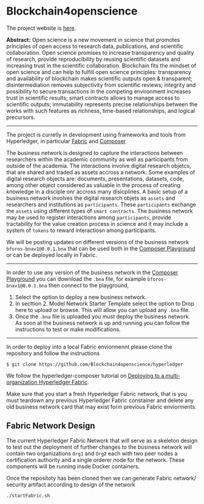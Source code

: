 # Blockchain4openscience

The project website is [here](http://blockchain4openscience.com/#home).


__Abstract:__ Open science is a new movement in science that promotes principles of open access to research data, publications, and scientific collaboration. Open science promises to increase transparency and quality of research, provide reproducibility by reusing scientific datasets and increasing trust in the scientific collaboration. Blockchain fits the mindset of open science and can help to fulfill open science principles: transparency and availability of blockchain makes scientific outputs open & transparent; disintermediation removes subjectivity from scientific reviews; integrity and possibility to secure transactions in the competing environment increases trust in scientific results; smart contracts allows to manage access to scientific outputs; immutability represents precise relationships between the works with such features as richness, time-based relationships, and logical precursors.

-----
The project is curretly in development using frameworks and tools from Hyperledger, in particular [Fabric](https://hyperledger-fabric.readthedocs.io/en/release-1.1/) and [Composer](https://hyperledger.github.io/composer/latest/introduction/introduction)  


The business network is designed to capture the interactions between researchers within the academic community as well as participants from outside of the academia. The interactions involve digital research objetcs, that are shared and traded as assets accross a network. Some examples of digital research objects are: documents, presentations, datasets, code, among other object considered as valuable in the process of creating knowledge in a disciple onr accross many disicplines. A basic setup of a business network involves the digital research objets as `assets` and researchers and institutions as `participants`. These `participants` exchange the `assets` using different types of `smart contracts`. The business network may be used to register interactions among `participants`, provide tractability for the value creation process in science and it may include a system of `tokens` to reward interactiosn among participants.     

We will be posting updates on different versions of the business network `bforos-bnav1@0.0.1.bna` that can be used both in the [Composer Playground](https://composer-playground.mybluemix.net/) or can be deployed locally in Fabric.  

-----
In order to use any version of the business network in the [Composer Playground](https://composer-playground.mybluemix.net/) you can download the `.bna` file, for example `bforos-bnav1@0.0.1.bna` then connect to the playground,
1. Select the option to deploy a new business network.
2. In secttion 2. Model Network Starter Template select the option to Drop here   to upload or browse. This will allow you can upload any `.bna` file. 
3. Once the `.bna` file is uploaded you must deploy the business network. As soon at the business network is up and running you can follow the instructions to test or make modifications.

-----
In order to deploy into a local Fabric enviormennt please clone the repository and follow the instructions

`````
$ git clone https://github.com/Blockchain4openscience/hyperledger
`````
We follow the hyperledger-composer tutorial on [Deploying to a multi-organization Hyperledger Fabric](https://hyperledger.github.io/composer/latest/tutorials/deploy-to-fabric-multi-org).

Make sure that you start a fresh Hyperledger Fabric network, that is you must teardown any previous Hyperledger Fabric constainer and delete any old business network card that may exist form previous Fabric enviorments.

## Fabric Network Design

The current Hyperledger Fabric Network that will serve as a skeleton design to test out the deployment of further changes to the business network will contain two organizations `Org1` and `Org2` each with two peer nodes a certification authority and a single orderer node for the network. These components will be running insde Docker containers.

Once the repositoty has been cloned then we can generate Fabric network/ security artifact according to design of the network

`````
./startFabric.sh
`````